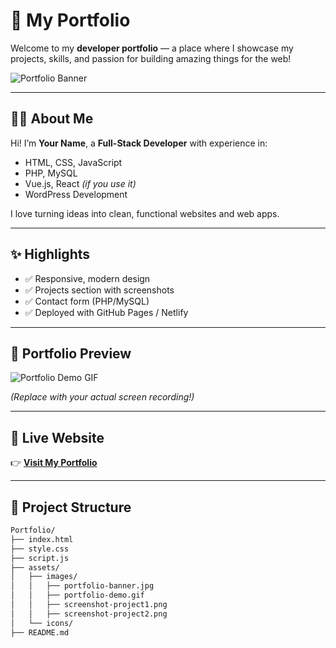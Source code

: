 # 🌟 My Portfolio

Welcome to my **developer portfolio** — a place where I showcase my projects, skills, and passion for building amazing things for the web!

![Portfolio Banner](assets/images/portfolio-banner.jpg)

---

## 🧑‍💻 About Me

Hi! I’m **Your Name**, a **Full-Stack Developer** with experience in:  
- HTML, CSS, JavaScript  
- PHP, MySQL  
- Vue.js, React *(if you use it)*  
- WordPress Development

I love turning ideas into clean, functional websites and web apps.

---

## ✨ Highlights

- ✅ Responsive, modern design  
- ✅ Projects section with screenshots  
- ✅ Contact form (PHP/MySQL)  
- ✅ Deployed with GitHub Pages / Netlify

---

## 🎥 Portfolio Preview

![Portfolio Demo GIF](assets/images/portfolio-demo.gif)

*(Replace with your actual screen recording!)*

---

## 🚀 Live Website

👉 [**Visit My Portfolio**](https://yourusername.github.io/your-portfolio)

---

## 📂 Project Structure

```bash
Portfolio/
├── index.html
├── style.css
├── script.js
├── assets/
│   ├── images/
│   │   ├── portfolio-banner.jpg
│   │   ├── portfolio-demo.gif
│   │   ├── screenshot-project1.png
│   │   ├── screenshot-project2.png
│   └── icons/
├── README.md

